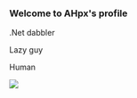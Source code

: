 ### Welcome to AHpx's profile

.Net dabbler

Lazy guy

Human

![](https://github-readme-stats.vercel.app/api?username=AHpxChina)
